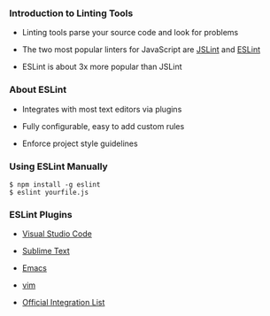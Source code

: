 ### Introduction to Linting Tools ###

  * Linting tools parse your source code and look for problems

  * The two most popular linters for JavaScript are [JSLint][] and [ESLint][]

  * ESLint is about 3x more popular than JSLint

### About ESLint ###

  * Integrates with most text editors via plugins

  * Fully configurable, easy to add custom rules

  * Enforce project style guidelines


### Using ESLint Manually ###

~~~ {.shell}
$ npm install -g eslint
$ eslint yourfile.js
~~~

### ESLint Plugins ###

  * [Visual Studio Code](https://marketplace.visualstudio.com/items?itemName=dbaeumer.vscode-eslint)

  * [Sublime Text](https://github.com/SublimeLinter/SublimeLinter-eslint)

  * [Emacs](http://www.flycheck.org/en/latest/languages.html#javascript)

  * [vim](https://github.com/w0rp/ale)

  * [Official Integration List](https://eslint.org/docs/user-guide/integrations)

[jslint]: https://github.com/jshint/jshint
[eslint]: https://github.com/eslint/eslint
